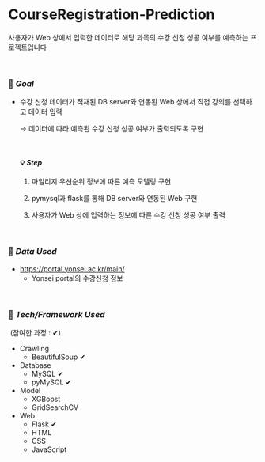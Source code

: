 # CourseRegistration-Prediction

사용자가 Web 상에서 입력한 데이터로 해당 과목의 수강 신청 성공 여부를 예측하는 프로젝트입니다

<br>

### 🚩 *Goal*

- 수강 신청 데이터가 적재된 DB server와 연동된 Web 상에서 직접 강의를 선택하고 데이터 입력

  → 데이터에 따라 예측된 수강 신청 성공 여부가 출력되도록 구현

  <br>
  
  #### 💡 *Step*
  
  1. 마일리지 우선순위 정보에 따른 예측 모델링 구현
  
   	2. pymysql과 flask를 통해 DB server와 연동된 Web 구현
   	3. 사용자가 Web 상에 입력하는 정보에 따른 수강 신청 성공 여부 출력

<br>

### 📁 *Data Used*

- https://portal.yonsei.ac.kr/main/
  - Yonsei portal의 수강신청 정보

<br>

### 🔑 *Tech/Framework Used*

​			(참여한 과정 : ✔)

- Crawling
  - BeautifulSoup ✔
- Database
  - MySQL ✔
  - pyMySQL ✔
- Model
  - XGBoost
  - GridSearchCV
- Web
  - Flask ✔
  - HTML
  - CSS
  - JavaScript
